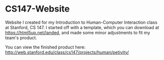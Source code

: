 # CS147-Website
Website I created for my Introduction to Human-Computer Interaction class at Stanford, CS 147. I started off with a template, which you can download at https://html5up.net/landed, and made some minor adjustments to fit my team's product.

You can view the finished product here:
http://web.stanford.edu/class/cs147/projects/human/petivity/
